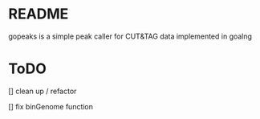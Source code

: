 # README

gopeaks is a simple peak caller for CUT&TAG data implemented in goalng

# ToDO

[] clean up / refactor

[] fix binGenome function
